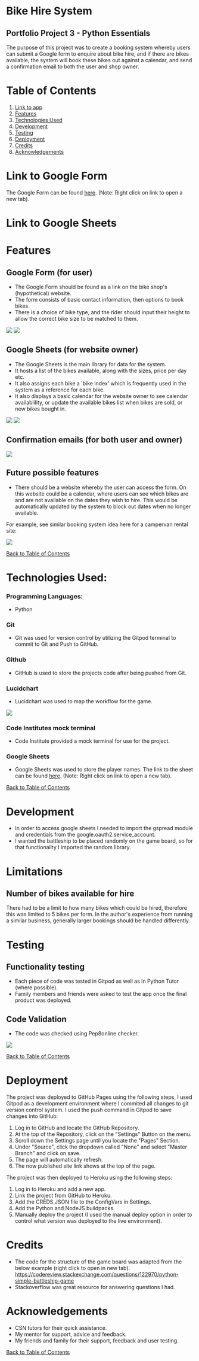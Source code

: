 # Bike Hire System

## Portfolio Project 3 - Python Essentials

The purpose of this project was to create a booking system whereby users can submit a Google form to enquire about bike hire, and if there are bikes available, the system will book these bikes out against a calendar, and send a confirmation email to both the user and shop owner. 

# Table of Contents
1. [Link to app](https://github.com/Michelle3334/battleships#link-to-app)
2. [Features](https://github.com/Michelle3334/battleships#features)
3. [Technologies Used](https://github.com/Michelle3334/battleships#technologies-used)
4. [Development](https://github.com/Michelle3334/battleships#development)
5. [Testing](https://github.com/Michelle3334/battleships#testing)
6. [Deployment](https://github.com/Michelle3334/battleships#deployment)
7. [Credits](https://github.com/Michelle3334/battleships#credits)
8. [Acknowledgements](https://github.com/Michelle3334/battleships#acknowledgements)

# Link to Google Form
The Google Form can be found <a href="https://docs.google.com/forms/d/e/1FAIpQLSf65gwDPHQ-m0Fo5ZylJY6MdEva9j5YLtU0maKbP4wvLUBw-Q/viewform" target="_blank" rel="noopener">here</a>. (Note: Right click on link to open a new tab).

# Link to Google Sheets

# Features
## Google Form (for user)
* The Google Form should be found as a link on the bike shop's (hypothetical) website.
* The form consists of basic contact information, then options to book bikes.
* There is a choice of bike type, and the rider should input their height to allow the correct bike size to be matched to them. 

<img src ="assets/images/hire_form_1.JPG">
<img src ="assets/images/hire_form_2.JPG">

## Google Sheets (for website owner)
* The Google Sheets is the main library for data for the system.  
* It hosts a list of the bikes available, along with the sizes, price per day etc.
* It also assigns each bike a 'bike index' which is frequently used in the system as a reference for each bike.
* It also displays a basic calendar for the website owner to see calendar availablility, or update the available bikes list when bikes are sold, or new bikes bought in. 

<img src ="assets/images/bike_available.JPG">
<img src ="assets/images/bike_calendar.JPG">

## Confirmation emails (for both user and owner)



<img src = "assets/images/process_flow.JPG">

## Future possible features
* There should be a website whereby the user can access the form. On this website could be a calendar, where users can see which bikes are and are not available on the dates they wish to hire.  This would be automatically updated by the system to block out dates when no longer available. 

For example, see similar booking system idea here for a campervan rental site:

<img src = "assets/images/availability_calendar_idea.JPG">


[Back to Table of Contents](https://github.com/Michelle3334/battleships#table-of-contents)



# Technologies Used:
### Programming Languages:
* Python
### Git
* Git was used for version control by utilizing the Gitpod terminal to commit to Git and Push to GitHub.
### Github
* GitHub is used to store the projects code after being pushed from Git.
### Lucidchart
* Lucidchart was used to map the workflow for the game.
<img src="images/workflow.PNG">

### Code Institutes mock terminal
* Code Institute provided a mock terminal for use for the project.
### Google Sheets
* Google Sheets was used to store the player names. The link to the sheet can be found <a href="https://docs.google.com/spreadsheets/d/1OPAWWCRL8g2KF1MZQvM3CO5YMLDQ9V1aOPwTJgWPhGc/edit#gid=0" target="_blank" rel="noopener">here</a>. (Note: Right click on link to open a new tab).

[Back to Table of Contents](https://github.com/Michelle3334/battleships#table-of-contents)

# Development
* In order to access google sheets I needed to import the gspread module and credentials from the google.oauth2.service_account.
* I wanted the battleship to be placed randomly on the game board, so for that functionality I imported the random library.

# Limitations
## Number of bikes available for hire
There had to be a limit to how many bikes which could be hired, therefore this was limited to 5 bikes per form.  In the author's experience from running a similar business, generally larger bookings should be handled differently.
 
# Testing
## Functionality testing
* Each piece of code was tested in Gitpod as well as in Python Tutor (where possible).
* Family members and friends were asked to test the app once the final product was deployed.
## Code Validation
* The code was checked using Pep8online checker.
<img src="images/code-check.PNG">

[Back to Table of Contents](https://github.com/Michelle3334/battleships#table-of-contents)

# Deployment
The project was deployed to GitHub Pages using the following steps, I used Gitpod as a development environment where I commited all changes to git version control system. I used the push command in Gitpod to save changes into GitHub:

1. Log in to GitHub and locate the GitHub Repository.
2. At the top of the Repository, click on the "Settings" Button on the menu.
3. Scroll down the Settings page until you locate the "Pages" Section.
4. Under "Source", click the dropdown called "None" and select "Master Branch" and click on save.
5. The page will automatically refresh.
6. The now published site link shows at the top of the page.

The project was then deployed to Heroku using the following steps:

1. Log in to Heroku and add a new app.
2. Link the project from GitHub to Heroku.
3. Add the CREDS.JSON file to the ConfigVars in Settings.
4. Add the Python and NodeJS buildpacks.
5. Manually deploy the project (I used the manual deploy option in order to control what version was deployed to the live environment).

# Credits
* The code for the structure of the game board was adapted from the below example (right click to open in new tab).
https://codereview.stackexchange.com/questions/122970/python-simple-battleship-game
* Stackoverflow was great resource for answering questions I had. 

# Acknowledgements
* CSN tutors for their quick assistance.
* My mentor for support, advice and feedback.
* My friends and family for their support, feedback and user testing.

[Back to Table of Contents](https://github.com/Michelle3334/battleships#table-of-contents)
